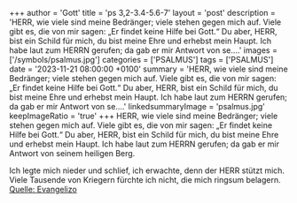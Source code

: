 +++
author = 'Gott'
title = 'ps 3,2-3.4-5.6-7'
layout = 'post'
description = 'HERR, wie viele sind meine Bedränger; viele stehen gegen mich auf. Viele gibt es, die von mir sagen: „Er findet keine Hilfe bei Gott.“ Du aber, HERR, bist ein Schild für mich, du bist meine Ehre und erhebst mein Haupt. Ich habe laut zum HERRN gerufen; da gab er mir Antwort von se....'
images = ['/symbols/psalmus.jpg']
categories = ['PSALMUS']
tags = ['PSALMUS']
date = '2023-11-21 08:00:00 +0100'
summary = 'HERR, wie viele sind meine Bedränger; viele stehen gegen mich auf. Viele gibt es, die von mir sagen: „Er findet keine Hilfe bei Gott.“ Du aber, HERR, bist ein Schild für mich, du bist meine Ehre und erhebst mein Haupt. Ich habe laut zum HERRN gerufen; da gab er mir Antwort von se....'
linkedsummaryImage = 'psalmus.jpg'
keepImageRatio = 'true'
+++
HERR, wie viele sind meine Bedränger; viele stehen gegen mich auf.
Viele gibt es, die von mir sagen: „Er findet keine Hilfe bei Gott.“
Du aber, HERR, bist ein Schild für mich, du bist meine Ehre und erhebst mein Haupt.
Ich habe laut zum HERRN gerufen; da gab er mir Antwort von seinem heiligen Berg.<!--more-->

Ich legte mich nieder und schlief, ich erwachte, denn der HERR stützt mich.
Viele Tausende von Kriegern fürchte ich nicht, die mich ringsum belagern.<br> [Quelle: Evangelizo](https://evangeliumtagfuertag.org/DE/gospel)